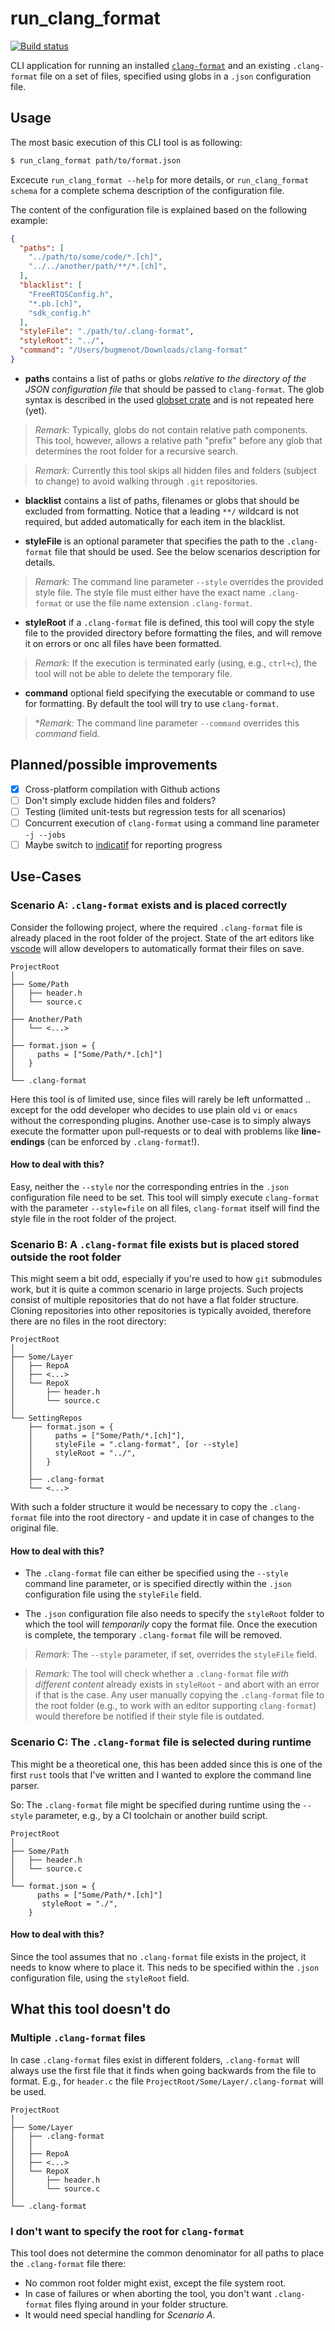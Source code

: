 # run_clang_format

[![Build status](https://github.com/lmapii/run_clang_format/workflows/ci/badge.svg)](https://github.com/lmapii/run_clang_format/actions)

CLI application for running an installed [`clang-format`](https://clang.llvm.org/docs/ClangFormat.html) and an existing `.clang-format` file on a set of files, specified using globs in a `.json` configuration file.

## Usage

The most basic execution of this CLI tool is as following:

```bash
$ run_clang_format path/to/format.json
```

Excecute `run_clang_format --help` for more details, or `run_clang_format schema` for a complete schema description of the configuration file.

The content of the configuration file is explained based on the following example:

```json
{
  "paths": [
    "../path/to/some/code/*.[ch]",
    "../../another/path/**/*.[ch]",
  ],
  "blacklist": [
    "FreeRTOSConfig.h",
    "*.pb.[ch]",
    "sdk_config.h"
  ],
  "styleFile": "./path/to/.clang-format",
  "styleRoot": "../",
  "command": "/Users/bugmenot/Downloads/clang-format"
}
```

- **paths** contains a list of paths or globs *relative to the directory of the JSON configuration file* that should be passed to `clang-format`. The glob syntax is described in the used [globset crate](https://docs.rs/globset/latest/globset/index.html#syntax) and is not repeated here (yet).

> *Remark:* Typically, globs do not contain relative path components. This tool, however, allows a relative path "prefix" before any glob that determines the root folder for a recursive search.

> *Remark:* Currently this tool skips all hidden files and folders (subject to change) to avoid walking through `.git` repositories.

- **blacklist** contains a list of paths, filenames or globs that should be excluded from formatting. Notice that a leading `**/` wildcard is not required, but added automatically for each item in the blacklist.

- **styleFile** is an optional parameter that specifies the path to the `.clang-format` file that should be used. See the below scenarios description for details.

> *Remark:* The command line parameter `--style` overrides the provided style file. The style file must either have the exact name `.clang-format` or use the file name extension `.clang-format`.

- **styleRoot** if a `.clang-format` file is defined, this tool will copy the style file to the provided directory before formatting the files, and will remove it on errors or onc all files have been formatted.

> *Remark:* If the execution is terminated early (using, e.g., `ctrl+c`), the tool will not be able to delete the temporary file.

- **command** optional field specifying the executable or command to use for formatting. By default the tool will try to use `clang-format`.

> **Remark:* The command line parameter `--command` overrides this *command* field.

## Planned/possible improvements

- [x] Cross-platform compilation with Github actions
- [ ] Don't simply exclude hidden files and folders?
- [ ] Testing (limited unit-tests but regression tests for all scenarios)
- [ ] Concurrent execution of `clang-format` using a command line parameter `-j --jobs`
- [ ] Maybe switch to [indicatif](https://docs.rs/indicatif/latest/indicatif/) for reporting progress

## Use-Cases

### Scenario A: `.clang-format` exists and is placed correctly

Consider the following project, where the required `.clang-format` file is already placed in the root folder of the project. State of the art editors like [vscode](https://code.visualstudio.com) will allow developers to automatically format their files on save.

```
ProjectRoot
│
├── Some/Path
│   ├── header.h
│   └── source.c
│
├── Another/Path
│   └── <...>
│
├── format.json = {
│     paths = ["Some/Path/*.[ch]"]
│   }
│
└── .clang-format
```

Here this tool is of limited use, since files will rarely be left unformatted .. except for the odd developer who decides to use plain old `vi` or `emacs` without the corresponding plugins. Another use-case is to simply always execute the formatter upon pull-requests or to deal with problems like **line-endings** (can be enforced by `.clang-format`!).

#### How to deal with this?

Easy, neither the `--style` nor the corresponding entries in the `.json` configuration file need to be set. This tool will simply execute `clang-format` with the parameter `--style=file` on all files, `clang-format` itself will find the style file in the root folder of the project.


### Scenario B: A `.clang-format` file exists but is placed stored outside the root folder

This might seem a bit odd, especially if you're used to how `git` submodules work, but it is quite a common scenario in large projects. Such projects consist of multiple repositories that do not have a flat folder structure. Cloning repositories into other repositories is typically avoided, therefore there are no files in the root directory:

```
ProjectRoot
│
├── Some/Layer
│   ├── RepoA
│   ├── <...>
│   └── RepoX
│       ├── header.h
│       └── source.c
│
└── SettingRepos
    ├── format.json = {
    │     paths = ["Some/Path/*.[ch]"],
    │     styleFile = ".clang-format", [or --style]
    │     styleRoot = "../",
    │   }
    │
    ├── .clang-format
    └── <...>
```

With such a folder structure it would be necessary to copy the `.clang-format` file into the root directory - and update it in case of changes to the original file.

#### How to deal with this?

 - The `.clang-format` file can either be specified using the `--style` command line parameter, or is specified directly within the `.json` configuration file using the `styleFile` field.

- The `.json` configuration file also needs to specify the `styleRoot` folder to which the tool will *temporarily* copy the format file. Once the execution is complete, the temporary `.clang-format` file will be removed.

> *Remark:* The `--style` parameter, if set, overrides the `styleFile` field.

> *Remark:* The tool will check whether a `.clang-format` file *with different content* already exists in `styleRoot` - and abort with an error if that is the case. Any user manually copying the `.clang-format` file to the root folder (e.g., to work with an editor supporting `clang-format`) would therefore be notified if their style file is outdated.


### Scenario C: The `.clang-format` file is selected during runtime

This might be a theoretical one, this has been added since this is one of the first `rust` tools that I've written and I wanted to explore the command line parser.

So: The `.clang-format` file might be specified during runtime using the `--style` parameter, e.g., by a CI toolchain or another build script.

```
ProjectRoot
│
├── Some/Path
│   ├── header.h
│   └── source.c
│
└── format.json = {
      paths = ["Some/Path/*.[ch]"]
       styleRoot = "./",
    }
```

#### How to deal with this?

Since the tool assumes that no `.clang-format` file exists in the project, it needs to know where to place it. This neds to be specified within the `.json` configuration file, using the `styleRoot` field.

## What this tool doesn't do

### Multiple `.clang-format` files

In case `.clang-format` files exist in different folders, `.clang-format` will always use the first file that it finds when going backwards from the file to format. E.g., for `header.c` the file `ProjectRoot/Some/Layer/.clang-format` will be used.

```
ProjectRoot
│
├── Some/Layer
│   ├── .clang-format
│   │
│   ├── RepoA
│   ├── <...>
│   └── RepoX
│       ├── header.h
│       └── source.c
│
└── .clang-format
```

### I don't want to specify the root for `clang-format`

This tool does not determine the common denominator for all paths to place the `.clang-format` file there:

- No common root folder might exist, except the file system root.
- In case of failures or when aborting the tool, you don't want `.clang-format` files flying around in your folder structure.
- It would need special handling for *Scenario A*.
